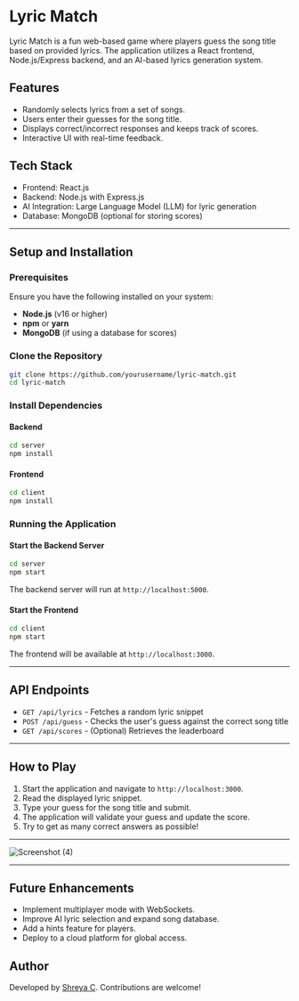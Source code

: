 # Lyric Match

Lyric Match is a fun web-based game where players guess the song title based on provided lyrics. The application utilizes a React frontend, Node.js/Express backend, and an AI-based lyrics generation system.

## Features

- Randomly selects lyrics from a set of songs.
- Users enter their guesses for the song title.
- Displays correct/incorrect responses and keeps track of scores.
- Interactive UI with real-time feedback.

## Tech Stack

- Frontend: React.js
- Backend: Node.js with Express.js
- AI Integration: Large Language Model (LLM) for lyric generation
- Database: MongoDB (optional for storing scores)

---

## Setup and Installation

### Prerequisites

Ensure you have the following installed on your system:

- **Node.js** (v16 or higher)
- **npm** or **yarn**
- **MongoDB** (if using a database for scores)

### Clone the Repository

```sh
git clone https://github.com/yourusername/lyric-match.git
cd lyric-match
```

### Install Dependencies

#### Backend

```sh
cd server
npm install
```

#### Frontend

```sh
cd client
npm install
```

### Running the Application

#### Start the Backend Server

```sh
cd server
npm start
```

The backend server will run at `http://localhost:5000`.

#### Start the Frontend

```sh
cd client
npm start
```

The frontend will be available at `http://localhost:3000`.

---

## API Endpoints

- `GET /api/lyrics` - Fetches a random lyric snippet
- `POST /api/guess` - Checks the user's guess against the correct song title
- `GET /api/scores` - (Optional) Retrieves the leaderboard

---

## How to Play

1. Start the application and navigate to `http://localhost:3000`.
2. Read the displayed lyric snippet.
3. Type your guess for the song title and submit.
4. The application will validate your guess and update the score.
5. Try to get as many correct answers as possible!
---
![Screenshot (4)](https://github.com/user-attachments/assets/8dec91fd-9f42-4934-bbe6-e7dc29ec7b56)


---

## Future Enhancements

- Implement multiplayer mode with WebSockets.
- Improve AI lyric selection and expand song database.
- Add a hints feature for players.
- Deploy to a cloud platform for global access.

## Author

Developed by [Shreya C]([https://github.com/yourusername](https://github.com/shreya0626)). Contributions are welcome!

